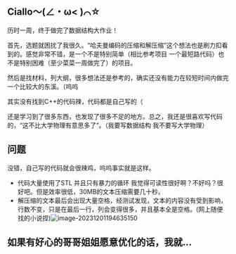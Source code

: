 ## Ciallo～(∠・ω< )⌒☆

历时一周，终于做完了数据结构大作业！

首先，选题就困扰了我很久。“哈夫曼编码的压缩和解压缩”这个想法也是刷力扣看到的。感觉非常不错，是一个不是特别简单（相比参考项目 一个最短路代码）也不是特别困难（至少菜菜一周做完了）的项目。

然后是找材料，列大纲，很多想法还是参考的，确实还没有能力在较短时间内做完一个比较大的东溪。（呜呜

其实没有找到C++的代码辣，代码都是自己写的（

还是学习到了很多东西，也发现了很多不足的地方。总之，我还是很喜欢写代码的，“这不比大学物理有意思多了”。（我要写数据结构 我不要写大学物理）

## 问题

没错，自己写的代码就会很辣鸡，呜呜事实就是这样。

* 代码大量使用了STL 并且只有暴力的循环 我觉得可读性很好啊？不好吗？很好吧。但是效率很低，30MB的文本压缩需要几十秒。
* 解压缩的文本最后会出现大量空格，经测试发现，文本的内容没有受到影响，行数不变，只是在最后一行，列会变得很多，并且基本全是空格。(网上随便找的小说捏)![image-20231201194635150](../../source/images/$%257Bfiilename%257D/image-20231201194635150.png)



## 如果有好心的哥哥姐姐愿意优化的话，我就...

